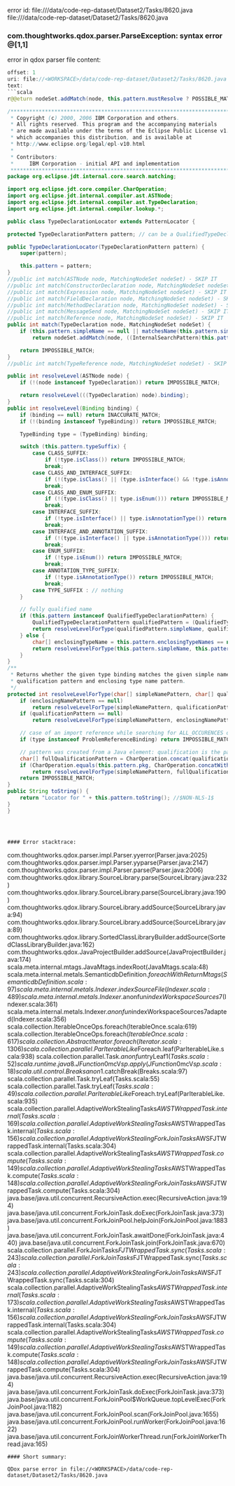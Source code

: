 error id: file://<WORKSPACE>/data/code-rep-dataset/Dataset2/Tasks/8620.java
file://<WORKSPACE>/data/code-rep-dataset/Dataset2/Tasks/8620.java
### com.thoughtworks.qdox.parser.ParseException: syntax error @[1,1]

error in qdox parser
file content:
```java
offset: 1
uri: file://<WORKSPACE>/data/code-rep-dataset/Dataset2/Tasks/8620.java
text:
```scala
r@@eturn nodeSet.addMatch(node, this.pattern.mustResolve ? POSSIBLE_MATCH : ACCURATE_MATCH);

/*******************************************************************************
 * Copyright (c) 2000, 2006 IBM Corporation and others.
 * All rights reserved. This program and the accompanying materials
 * are made available under the terms of the Eclipse Public License v1.0
 * which accompanies this distribution, and is available at
 * http://www.eclipse.org/legal/epl-v10.html
 *
 * Contributors:
 *     IBM Corporation - initial API and implementation
 *******************************************************************************/
package org.eclipse.jdt.internal.core.search.matching;

import org.eclipse.jdt.core.compiler.CharOperation;
import org.eclipse.jdt.internal.compiler.ast.ASTNode;
import org.eclipse.jdt.internal.compiler.ast.TypeDeclaration;
import org.eclipse.jdt.internal.compiler.lookup.*;

public class TypeDeclarationLocator extends PatternLocator {

protected TypeDeclarationPattern pattern; // can be a QualifiedTypeDeclarationPattern

public TypeDeclarationLocator(TypeDeclarationPattern pattern) {
	super(pattern);

	this.pattern = pattern;
}
//public int match(ASTNode node, MatchingNodeSet nodeSet) - SKIP IT
//public int match(ConstructorDeclaration node, MatchingNodeSet nodeSet) - SKIP IT
//public int match(Expression node, MatchingNodeSet nodeSet) - SKIP IT
//public int match(FieldDeclaration node, MatchingNodeSet nodeSet) - SKIP IT
//public int match(MethodDeclaration node, MatchingNodeSet nodeSet) - SKIP IT
//public int match(MessageSend node, MatchingNodeSet nodeSet) - SKIP IT
//public int match(Reference node, MatchingNodeSet nodeSet) - SKIP IT
public int match(TypeDeclaration node, MatchingNodeSet nodeSet) {
	if (this.pattern.simpleName == null || matchesName(this.pattern.simpleName, node.name))
		return nodeSet.addMatch(node, ((InternalSearchPattern)this.pattern).mustResolve ? POSSIBLE_MATCH : ACCURATE_MATCH);

	return IMPOSSIBLE_MATCH;
}
//public int match(TypeReference node, MatchingNodeSet nodeSet) - SKIP IT

public int resolveLevel(ASTNode node) {
	if (!(node instanceof TypeDeclaration)) return IMPOSSIBLE_MATCH;

	return resolveLevel(((TypeDeclaration) node).binding);
}
public int resolveLevel(Binding binding) {
	if (binding == null) return INACCURATE_MATCH;
	if (!(binding instanceof TypeBinding)) return IMPOSSIBLE_MATCH;

	TypeBinding type = (TypeBinding) binding;

	switch (this.pattern.typeSuffix) {
		case CLASS_SUFFIX:
			if (!type.isClass()) return IMPOSSIBLE_MATCH;
			break;
		case CLASS_AND_INTERFACE_SUFFIX:
			if (!(type.isClass() || (type.isInterface() && !type.isAnnotationType()))) return IMPOSSIBLE_MATCH;
			break;
		case CLASS_AND_ENUM_SUFFIX:
			if (!(type.isClass() || type.isEnum())) return IMPOSSIBLE_MATCH;
			break;
		case INTERFACE_SUFFIX:
			if (!type.isInterface() || type.isAnnotationType()) return IMPOSSIBLE_MATCH;
			break;
		case INTERFACE_AND_ANNOTATION_SUFFIX:
			if (!(type.isInterface() || type.isAnnotationType())) return IMPOSSIBLE_MATCH;
			break;
		case ENUM_SUFFIX:
			if (!type.isEnum()) return IMPOSSIBLE_MATCH;
			break;
		case ANNOTATION_TYPE_SUFFIX:
			if (!type.isAnnotationType()) return IMPOSSIBLE_MATCH;
			break;
		case TYPE_SUFFIX : // nothing
	}

	// fully qualified name
	if (this.pattern instanceof QualifiedTypeDeclarationPattern) {
		QualifiedTypeDeclarationPattern qualifiedPattern = (QualifiedTypeDeclarationPattern) this.pattern;
		return resolveLevelForType(qualifiedPattern.simpleName, qualifiedPattern.qualification, type);
	} else {
		char[] enclosingTypeName = this.pattern.enclosingTypeNames == null ? null : CharOperation.concatWith(this.pattern.enclosingTypeNames, '.');
		return resolveLevelForType(this.pattern.simpleName, this.pattern.pkg, enclosingTypeName, type);
	}
}
/**
 * Returns whether the given type binding matches the given simple name pattern
 * qualification pattern and enclosing type name pattern.
 */
protected int resolveLevelForType(char[] simpleNamePattern, char[] qualificationPattern, char[] enclosingNamePattern, TypeBinding type) {
	if (enclosingNamePattern == null)
		return resolveLevelForType(simpleNamePattern, qualificationPattern, type);
	if (qualificationPattern == null)
		return resolveLevelForType(simpleNamePattern, enclosingNamePattern, type);

	// case of an import reference while searching for ALL_OCCURENCES of a type (see bug 37166)
	if (type instanceof ProblemReferenceBinding) return IMPOSSIBLE_MATCH;

	// pattern was created from a Java element: qualification is the package name.
	char[] fullQualificationPattern = CharOperation.concat(qualificationPattern, enclosingNamePattern, '.');
	if (CharOperation.equals(this.pattern.pkg, CharOperation.concatWith(type.getPackage().compoundName, '.')))
		return resolveLevelForType(simpleNamePattern, fullQualificationPattern, type);
	return IMPOSSIBLE_MATCH;
}
public String toString() {
	return "Locator for " + this.pattern.toString(); //$NON-NLS-1$
}
}
```

```



#### Error stacktrace:

```
com.thoughtworks.qdox.parser.impl.Parser.yyerror(Parser.java:2025)
	com.thoughtworks.qdox.parser.impl.Parser.yyparse(Parser.java:2147)
	com.thoughtworks.qdox.parser.impl.Parser.parse(Parser.java:2006)
	com.thoughtworks.qdox.library.SourceLibrary.parse(SourceLibrary.java:232)
	com.thoughtworks.qdox.library.SourceLibrary.parse(SourceLibrary.java:190)
	com.thoughtworks.qdox.library.SourceLibrary.addSource(SourceLibrary.java:94)
	com.thoughtworks.qdox.library.SourceLibrary.addSource(SourceLibrary.java:89)
	com.thoughtworks.qdox.library.SortedClassLibraryBuilder.addSource(SortedClassLibraryBuilder.java:162)
	com.thoughtworks.qdox.JavaProjectBuilder.addSource(JavaProjectBuilder.java:174)
	scala.meta.internal.mtags.JavaMtags.indexRoot(JavaMtags.scala:48)
	scala.meta.internal.metals.SemanticdbDefinition$.foreachWithReturnMtags(SemanticdbDefinition.scala:97)
	scala.meta.internal.metals.Indexer.indexSourceFile(Indexer.scala:489)
	scala.meta.internal.metals.Indexer.$anonfun$indexWorkspaceSources$7(Indexer.scala:361)
	scala.meta.internal.metals.Indexer.$anonfun$indexWorkspaceSources$7$adapted(Indexer.scala:356)
	scala.collection.IterableOnceOps.foreach(IterableOnce.scala:619)
	scala.collection.IterableOnceOps.foreach$(IterableOnce.scala:617)
	scala.collection.AbstractIterator.foreach(Iterator.scala:1306)
	scala.collection.parallel.ParIterableLike$Foreach.leaf(ParIterableLike.scala:938)
	scala.collection.parallel.Task.$anonfun$tryLeaf$1(Tasks.scala:52)
	scala.runtime.java8.JFunction0$mcV$sp.apply(JFunction0$mcV$sp.scala:18)
	scala.util.control.Breaks$$anon$1.catchBreak(Breaks.scala:97)
	scala.collection.parallel.Task.tryLeaf(Tasks.scala:55)
	scala.collection.parallel.Task.tryLeaf$(Tasks.scala:49)
	scala.collection.parallel.ParIterableLike$Foreach.tryLeaf(ParIterableLike.scala:935)
	scala.collection.parallel.AdaptiveWorkStealingTasks$AWSTWrappedTask.internal(Tasks.scala:169)
	scala.collection.parallel.AdaptiveWorkStealingTasks$AWSTWrappedTask.internal$(Tasks.scala:156)
	scala.collection.parallel.AdaptiveWorkStealingForkJoinTasks$AWSFJTWrappedTask.internal(Tasks.scala:304)
	scala.collection.parallel.AdaptiveWorkStealingTasks$AWSTWrappedTask.compute(Tasks.scala:149)
	scala.collection.parallel.AdaptiveWorkStealingTasks$AWSTWrappedTask.compute$(Tasks.scala:148)
	scala.collection.parallel.AdaptiveWorkStealingForkJoinTasks$AWSFJTWrappedTask.compute(Tasks.scala:304)
	java.base/java.util.concurrent.RecursiveAction.exec(RecursiveAction.java:194)
	java.base/java.util.concurrent.ForkJoinTask.doExec(ForkJoinTask.java:373)
	java.base/java.util.concurrent.ForkJoinPool.helpJoin(ForkJoinPool.java:1883)
	java.base/java.util.concurrent.ForkJoinTask.awaitDone(ForkJoinTask.java:440)
	java.base/java.util.concurrent.ForkJoinTask.join(ForkJoinTask.java:670)
	scala.collection.parallel.ForkJoinTasks$FJTWrappedTask.sync(Tasks.scala:243)
	scala.collection.parallel.ForkJoinTasks$FJTWrappedTask.sync$(Tasks.scala:243)
	scala.collection.parallel.AdaptiveWorkStealingForkJoinTasks$AWSFJTWrappedTask.sync(Tasks.scala:304)
	scala.collection.parallel.AdaptiveWorkStealingTasks$AWSTWrappedTask.internal(Tasks.scala:173)
	scala.collection.parallel.AdaptiveWorkStealingTasks$AWSTWrappedTask.internal$(Tasks.scala:156)
	scala.collection.parallel.AdaptiveWorkStealingForkJoinTasks$AWSFJTWrappedTask.internal(Tasks.scala:304)
	scala.collection.parallel.AdaptiveWorkStealingTasks$AWSTWrappedTask.compute(Tasks.scala:149)
	scala.collection.parallel.AdaptiveWorkStealingTasks$AWSTWrappedTask.compute$(Tasks.scala:148)
	scala.collection.parallel.AdaptiveWorkStealingForkJoinTasks$AWSFJTWrappedTask.compute(Tasks.scala:304)
	java.base/java.util.concurrent.RecursiveAction.exec(RecursiveAction.java:194)
	java.base/java.util.concurrent.ForkJoinTask.doExec(ForkJoinTask.java:373)
	java.base/java.util.concurrent.ForkJoinPool$WorkQueue.topLevelExec(ForkJoinPool.java:1182)
	java.base/java.util.concurrent.ForkJoinPool.scan(ForkJoinPool.java:1655)
	java.base/java.util.concurrent.ForkJoinPool.runWorker(ForkJoinPool.java:1622)
	java.base/java.util.concurrent.ForkJoinWorkerThread.run(ForkJoinWorkerThread.java:165)
```
#### Short summary: 

QDox parse error in file://<WORKSPACE>/data/code-rep-dataset/Dataset2/Tasks/8620.java
